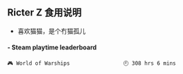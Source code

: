 ## Ricter Z 食用说明
- 喜欢猫猫，是个冇猫孤儿

<!-- steam-box start -->
#### - Steam playtime leaderboard
```text
🎮 World of Warships                 🕘 308 hrs 6 mins
```
<!-- Powered by https://github.com/YouEclipse/steam-box . -->
<!-- steam-box end -->
